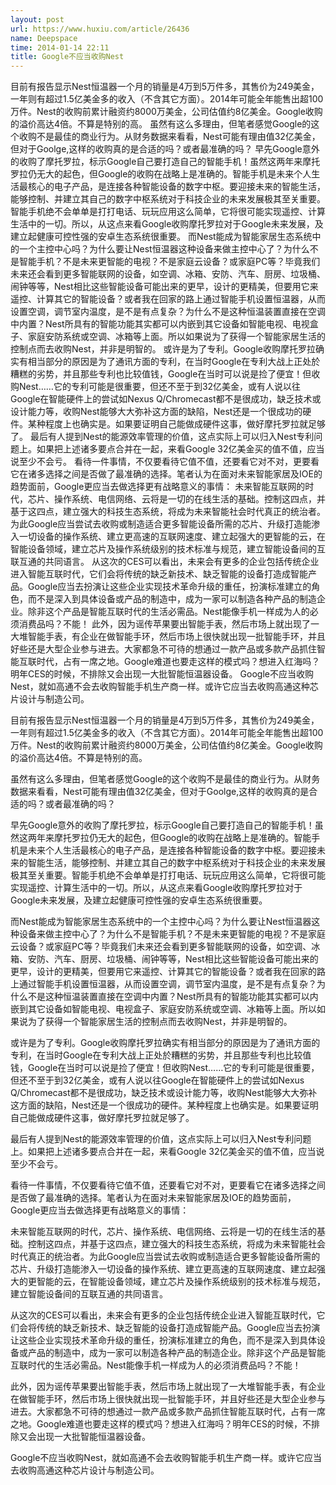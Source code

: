 ```yaml
---
layout: post
url: https://www.huxiu.com/article/26436
name: Deepspace
time: 2014-01-14 22:11
title: Google不应当收购Nest
---
```

目前有报告显示Nest恒温器一个月的销量是4万到5万件多，其售价为249美金，一年则有超过1.5亿美金多的收入（不含其它方面）。2014年可能全年能售出超100万件。Nest的收购前累计融资约8000万美金，公司估值约8亿美金。Google收购的溢价高达4倍。不算是特别的高。 虽然有这么多理由，但笔者感觉Google的这个收购不是最佳的商业行为。从财务数据来看看，Nest可能有理由值32亿美金，但对于Goolge,这样的收购真的是合适的吗？或者最准确的吗？ 早先Google意外的收购了摩托罗拉，标示Google自己要打造自己的智能手机！虽然这两年来摩托罗拉仍无大的起色，但Google的收购在战略上是准确的。智能手机是未来个人生活最核心的电子产品，是连接各种智能设备的数字中枢。要迎接未来的智能生活，能够控制、并建立其自己的数字中枢系统对于科技企业的未来发展极其至关重要。智能手机绝不会单单是打打电话、玩玩应用这么简单，它将很可能实现遥控、计算生活中的一切。所以，从这点来看Google收购摩托罗拉对于Google未来发展，及建立起健康可控性强的安卓生态系统很重要。 而Nest能成为智能家居生态系统中的一个主控中心吗？为什么要让Nest恒温器这种设备来做主控中心了？为什么不是智能手机？不是未来更智能的电视？不是家庭云设备？或家庭PC等？毕竟我们未来还会看到更多智能联网的设备，如空调、冰箱、安防、汽车、厨房、垃圾桶、闹钟等等，Nest相比这些智能设备可能出来的更早，设计的更精美，但要用它来遥控、计算其它的智能设备？或者我在回家的路上通过智能手机设置恒温器，从而设置空调，调节室内温度，是不是有点复杂？为什么不是这种恒温装置直接在空调中内置？Nest所具有的智能功能其实都可以内嵌到其它设备如智能电视、电视盒子、家庭安防系统或空调、冰箱等上面。所以如果说为了获得一个智能家居生活的控制点而去收购Nest，并非是明智的。 或许是为了专利。Google收购摩托罗拉确实有相当部分的原因是为了通讯方面的专利，在当时Google在专利大战上正处於糟糕的劣势，并且那些专利也比较值钱，Google在当时可以说是捡了便宜！但收购Nest……它的专利可能是很重要，但还不至于到32亿美金，或有人说以往Google在智能硬件上的尝试如Nexus Q/Chromecast都不是很成功，缺乏技术或设计能力等，收购Nest能够大大弥补这方面的缺陷，Nest还是一个很成功的硬件。某种程度上也确实是。如果要证明自己能做成硬件这事，做好摩托罗拉就足够了。 最后有人提到Nest的能源效率管理的价值，这点实际上可以归入Nest专利问题上。如果把上述诸多要点合并在一起，来看Google 32亿美金买的值不值，应当说至少不会亏。 看待一件事情，不仅要看待它值不值，还要看它对不对，更要看它在诸多选择之间是否做了最准确的选择。笔者认为在面对未来智能家居及IOE的趋势面前，Google更应当去做选择更有战略意义的事情： 未来智能互联网的时代，芯片、操作系统、电信网络、云将是一切的在线生活的基础。控制这四点，并基于这四点，建立强大的科技生态系统，将成为未来智能社会时代真正的统治者。为此Google应当尝试去收购或制造适合更多智能设备所需的芯片、升级打造能渗入一切设备的操作系统、建立更高速的互联网速度、建立起强大的更智能的云，在智能设备领域，建立芯片及操作系统级别的技术标准与规范，建立智能设备间的互联互通的共同语言。 从这次的CES可以看出，未来会有更多的企业包括传统企业进入智能互联时代，它们会将传统的缺乏新技术、缺乏智能的设备打造成智能产品。Google应当去扮演让这些企业实现技术革命升级的重任，扮演标准建立的角色，而不是深入到具体设备或产品的制造中，成为一家可以制造各种产品的制造企业。除非这个产品是智能互联时代的生活必需品。Nest能像手机一样成为人的必须消费品吗？不能！ 此外，因为谣传苹果要出智能手表，然后市场上就出现了一大堆智能手表，有企业在做智能手环，然后市场上很快就出现一批智能手环，并且好些还是大型企业参与进去。大家都急不可待的想通过一款产品或多款产品抓住智能互联时代，占有一席之地。Google难道也要走这样的模式吗？想进入红海吗？明年CES的时候，不排除又会出现一大批智能恒温器设备。 Google不应当收购Nest，就如高通不会去收购智能手机生产商一样。或许它应当去收购高通这种芯片设计与制造公司。

目前有报告显示Nest恒温器一个月的销量是4万到5万件多，其售价为249美金，一年则有超过1.5亿美金多的收入（不含其它方面）。2014年可能全年能售出超100万件。Nest的收购前累计融资约8000万美金，公司估值约8亿美金。Google收购的溢价高达4倍。不算是特别的高。

虽然有这么多理由，但笔者感觉Google的这个收购不是最佳的商业行为。从财务数据来看看，Nest可能有理由值32亿美金，但对于Goolge,这样的收购真的是合适的吗？或者最准确的吗？

早先Google意外的收购了摩托罗拉，标示Google自己要打造自己的智能手机！虽然这两年来摩托罗拉仍无大的起色，但Google的收购在战略上是准确的。智能手机是未来个人生活最核心的电子产品，是连接各种智能设备的数字中枢。要迎接未来的智能生活，能够控制、并建立其自己的数字中枢系统对于科技企业的未来发展极其至关重要。智能手机绝不会单单是打打电话、玩玩应用这么简单，它将很可能实现遥控、计算生活中的一切。所以，从这点来看Google收购摩托罗拉对于Google未来发展，及建立起健康可控性强的安卓生态系统很重要。

而Nest能成为智能家居生态系统中的一个主控中心吗？为什么要让Nest恒温器这种设备来做主控中心了？为什么不是智能手机？不是未来更智能的电视？不是家庭云设备？或家庭PC等？毕竟我们未来还会看到更多智能联网的设备，如空调、冰箱、安防、汽车、厨房、垃圾桶、闹钟等等，Nest相比这些智能设备可能出来的更早，设计的更精美，但要用它来遥控、计算其它的智能设备？或者我在回家的路上通过智能手机设置恒温器，从而设置空调，调节室内温度，是不是有点复杂？为什么不是这种恒温装置直接在空调中内置？Nest所具有的智能功能其实都可以内嵌到其它设备如智能电视、电视盒子、家庭安防系统或空调、冰箱等上面。所以如果说为了获得一个智能家居生活的控制点而去收购Nest，并非是明智的。

或许是为了专利。Google收购摩托罗拉确实有相当部分的原因是为了通讯方面的专利，在当时Google在专利大战上正处於糟糕的劣势，并且那些专利也比较值钱，Google在当时可以说是捡了便宜！但收购Nest……它的专利可能是很重要，但还不至于到32亿美金，或有人说以往Google在智能硬件上的尝试如Nexus Q/Chromecast都不是很成功，缺乏技术或设计能力等，收购Nest能够大大弥补这方面的缺陷，Nest还是一个很成功的硬件。某种程度上也确实是。如果要证明自己能做成硬件这事，做好摩托罗拉就足够了。

最后有人提到Nest的能源效率管理的价值，这点实际上可以归入Nest专利问题上。如果把上述诸多要点合并在一起，来看Google 32亿美金买的值不值，应当说至少不会亏。

看待一件事情，不仅要看待它值不值，还要看它对不对，更要看它在诸多选择之间是否做了最准确的选择。笔者认为在面对未来智能家居及IOE的趋势面前，Google更应当去做选择更有战略意义的事情：

未来智能互联网的时代，芯片、操作系统、电信网络、云将是一切的在线生活的基础。控制这四点，并基于这四点，建立强大的科技生态系统，将成为未来智能社会时代真正的统治者。为此Google应当尝试去收购或制造适合更多智能设备所需的芯片、升级打造能渗入一切设备的操作系统、建立更高速的互联网速度、建立起强大的更智能的云，在智能设备领域，建立芯片及操作系统级别的技术标准与规范，建立智能设备间的互联互通的共同语言。

从这次的CES可以看出，未来会有更多的企业包括传统企业进入智能互联时代，它们会将传统的缺乏新技术、缺乏智能的设备打造成智能产品。Google应当去扮演让这些企业实现技术革命升级的重任，扮演标准建立的角色，而不是深入到具体设备或产品的制造中，成为一家可以制造各种产品的制造企业。除非这个产品是智能互联时代的生活必需品。Nest能像手机一样成为人的必须消费品吗？不能！

此外，因为谣传苹果要出智能手表，然后市场上就出现了一大堆智能手表，有企业在做智能手环，然后市场上很快就出现一批智能手环，并且好些还是大型企业参与进去。大家都急不可待的想通过一款产品或多款产品抓住智能互联时代，占有一席之地。Google难道也要走这样的模式吗？想进入红海吗？明年CES的时候，不排除又会出现一大批智能恒温器设备。

Google不应当收购Nest，就如高通不会去收购智能手机生产商一样。或许它应当去收购高通这种芯片设计与制造公司。

